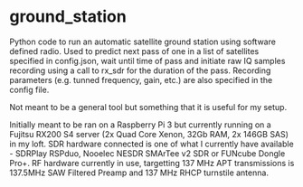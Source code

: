 # ground_station
Python code to run an automatic satellite ground station using software defined radio.
Used to predict next pass of one in a list of satellites specified in config.json, wait until time of pass and initiate raw IQ samples recording using a call to rx_sdr for the duration of the pass. Recording parameters (e.g. tunned frequency, gain, etc.) are also specified in the config file. 

Not meant to be a general tool but something that it is useful for my setup. 

Initially meant to be ran on a Raspberry Pi 3 but currently running on a Fujitsu RX200 S4 server (2x Quad Core Xenon, 32Gb RAM, 2x 146GB SAS) in my loft. SDR hardware connected is one of what I currently have available - SDRPlay RSPduo, Nooelec NESDR SMArTee v2 SDR or FUNcube Dongle Pro+. RF hardware currently in use, targetting 137 MHz APT transmissions is 137.5MHz SAW Filtered Preamp and 137 MHz RHCP turnstile antenna. 




